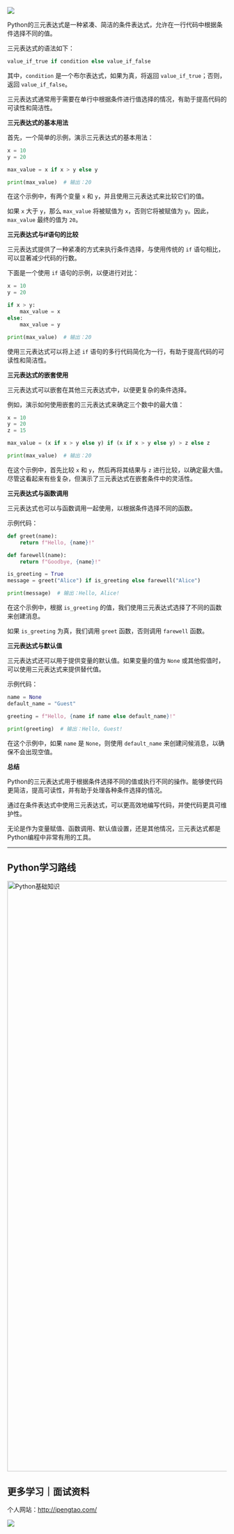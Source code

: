 ![](https://p.ipic.vip/cfnkto.png)

Python的三元表达式是一种紧凑、简洁的条件表达式，允许在一行代码中根据条件选择不同的值。

三元表达式的语法如下：

```python
value_if_true if condition else value_if_false
```

其中，`condition` 是一个布尔表达式，如果为真，将返回 `value_if_true`；否则，返回 `value_if_false`。

三元表达式通常用于需要在单行中根据条件进行值选择的情况，有助于提高代码的可读性和简洁性。

**三元表达式的基本用法**

首先，一个简单的示例，演示三元表达式的基本用法：

```python
x = 10
y = 20

max_value = x if x > y else y

print(max_value)  # 输出：20
```

在这个示例中，有两个变量 `x` 和 `y`，并且使用三元表达式来比较它们的值。

如果 `x` 大于 `y`，那么 `max_value` 将被赋值为 `x`，否则它将被赋值为 `y`。因此，`max_value` 最终的值为 `20`。

**三元表达式与if语句的比较**

三元表达式提供了一种紧凑的方式来执行条件选择，与使用传统的 `if` 语句相比，可以显著减少代码的行数。

下面是一个使用 `if` 语句的示例，以便进行对比：

```python
x = 10
y = 20

if x > y:
    max_value = x
else:
    max_value = y

print(max_value)  # 输出：20
```

使用三元表达式可以将上述 `if` 语句的多行代码简化为一行，有助于提高代码的可读性和简洁性。

**三元表达式的嵌套使用**

三元表达式可以嵌套在其他三元表达式中，以便更复杂的条件选择。

例如，演示如何使用嵌套的三元表达式来确定三个数中的最大值：

```python
x = 10
y = 20
z = 15

max_value = (x if x > y else y) if (x if x > y else y) > z else z

print(max_value)  # 输出：20
```

在这个示例中，首先比较 `x` 和 `y`，然后再将其结果与 `z` 进行比较，以确定最大值。尽管这看起来有些复杂，但演示了三元表达式在嵌套条件中的灵活性。

**三元表达式与函数调用**

三元表达式也可以与函数调用一起使用，以根据条件选择不同的函数。

示例代码：

```python
def greet(name):
    return f"Hello, {name}!"

def farewell(name):
    return f"Goodbye, {name}!"

is_greeting = True
message = greet("Alice") if is_greeting else farewell("Alice")

print(message)  # 输出：Hello, Alice!
```

在这个示例中，根据 `is_greeting` 的值，我们使用三元表达式选择了不同的函数来创建消息。

如果 `is_greeting` 为真，我们调用 `greet` 函数，否则调用 `farewell` 函数。

**三元表达式与默认值**

三元表达式还可以用于提供变量的默认值。如果变量的值为 `None` 或其他假值时，可以使用三元表达式来提供替代值。

示例代码：

```python
name = None
default_name = "Guest"

greeting = f"Hello, {name if name else default_name}!"

print(greeting)  # 输出：Hello, Guest!
```

在这个示例中，如果 `name` 是 `None`，则使用 `default_name` 来创建问候消息，以确保不会出现空值。

**总结**

Python的三元表达式用于根据条件选择不同的值或执行不同的操作。能够使代码更简洁，提高可读性，并有助于处理各种条件选择的情况。

通过在条件表达式中使用三元表达式，可以更高效地编写代码，并使代码更具可维护性。

无论是作为变量赋值、函数调用、默认值设置，还是其他情况，三元表达式都是Python编程中非常有用的工具。

--- 

## Python学习路线

<img width="1357" alt="Python基础知识" src="https://github.com/sitinme/Python_study/assets/5089397/5df21811-fd10-43c1-9066-1b192262b268">

## 更多学习｜面试资料

个人网站：http://ipengtao.com/

![](https://p.ipic.vip/knbt3a.png)

